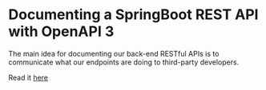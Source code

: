 # Documenting a SpringBoot REST API with OpenAPI 3
The main idea for documenting our back-end RESTful APIs is to communicate what our endpoints are doing to third-party developers.

Read it [here](https://medium.com/@mkgv89/documenting-a-springboot-rest-api-with-openapi-3-722690b02771?source=friends_link&sk=2e279f87aee7d2a237a2b184e13f6fcc)


